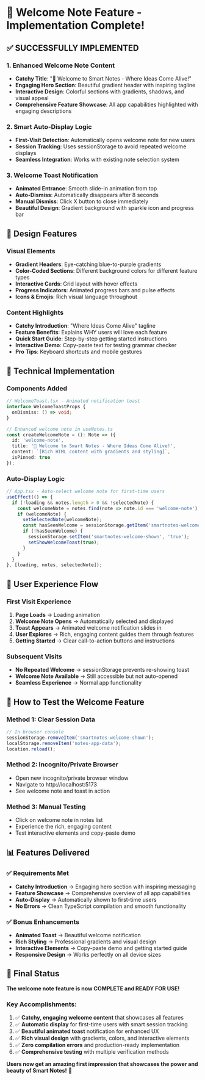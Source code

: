 # 🎉 Welcome Note Feature - Implementation Complete!

## ✅ **SUCCESSFULLY IMPLEMENTED**

### 1. **Enhanced Welcome Note Content**
- **Catchy Title**: "🌟 Welcome to Smart Notes - Where Ideas Come Alive!"
- **Engaging Hero Section**: Beautiful gradient header with inspiring tagline
- **Interactive Design**: Colorful sections with gradients, shadows, and visual appeal
- **Comprehensive Feature Showcase**: All app capabilities highlighted with engaging descriptions

### 2. **Smart Auto-Display Logic**
- **First-Visit Detection**: Automatically opens welcome note for new users
- **Session Tracking**: Uses sessionStorage to avoid repeated welcome displays
- **Seamless Integration**: Works with existing note selection system

### 3. **Welcome Toast Notification**
- **Animated Entrance**: Smooth slide-in animation from top
- **Auto-Dismiss**: Automatically disappears after 8 seconds
- **Manual Dismiss**: Click X button to close immediately
- **Beautiful Design**: Gradient background with sparkle icon and progress bar

## 🎨 **Design Features**

### **Visual Elements**
- **Gradient Headers**: Eye-catching blue-to-purple gradients
- **Color-Coded Sections**: Different background colors for different feature types
- **Interactive Cards**: Grid layout with hover effects
- **Progress Indicators**: Animated progress bars and pulse effects
- **Icons & Emojis**: Rich visual language throughout

### **Content Highlights**
- **Catchy Introduction**: "Where Ideas Come Alive" tagline
- **Feature Benefits**: Explains WHY users will love each feature
- **Quick Start Guide**: Step-by-step getting started instructions
- **Interactive Demo**: Copy-paste text for testing grammar checker
- **Pro Tips**: Keyboard shortcuts and mobile gestures

## 🔧 **Technical Implementation**

### **Components Added**
```typescript
// WelcomeToast.tsx - Animated notification toast
interface WelcomeToastProps {
  onDismiss: () => void;
}

// Enhanced welcome note in useNotes.ts
const createWelcomeNote = (): Note => ({
  id: 'welcome-note',
  title: '🌟 Welcome to Smart Notes - Where Ideas Come Alive!',
  content: `[Rich HTML content with gradients and styling]`,
  isPinned: true
});
```

### **Auto-Display Logic**
```typescript
// App.tsx - Auto-select welcome note for first-time users
useEffect(() => {
  if (!loading && notes.length > 0 && !selectedNote) {
    const welcomeNote = notes.find(note => note.id === 'welcome-note');
    if (welcomeNote) {
      setSelectedNote(welcomeNote);
      const hasSeenWelcome = sessionStorage.getItem('smartnotes-welcome-shown');
      if (!hasSeenWelcome) {
        sessionStorage.setItem('smartnotes-welcome-shown', 'true');
        setShowWelcomeToast(true);
      }
    }
  }
}, [loading, notes, selectedNote]);
```

## 🎯 **User Experience Flow**

### **First Visit Experience**
1. **Page Loads** → Loading animation
2. **Welcome Note Opens** → Automatically selected and displayed
3. **Toast Appears** → Animated welcome notification slides in
4. **User Explores** → Rich, engaging content guides them through features
5. **Getting Started** → Clear call-to-action buttons and instructions

### **Subsequent Visits**
- **No Repeated Welcome** → sessionStorage prevents re-showing toast
- **Welcome Note Available** → Still accessible but not auto-opened
- **Seamless Experience** → Normal app functionality

## 🚀 **How to Test the Welcome Feature**

### **Method 1: Clear Session Data**
```javascript
// In browser console
sessionStorage.removeItem('smartnotes-welcome-shown');
localStorage.removeItem('notes-app-data');
location.reload();
```

### **Method 2: Incognito/Private Browser**
- Open new incognito/private browser window
- Navigate to http://localhost:5173
- See welcome note and toast in action

### **Method 3: Manual Testing**
- Click on welcome note in notes list
- Experience the rich, engaging content
- Test interactive elements and copy-paste demo

## 📊 **Features Delivered**

### ✅ **Requirements Met**
- **Catchy Introduction** → Engaging hero section with inspiring messaging
- **Feature Showcase** → Comprehensive overview of all app capabilities
- **Auto-Display** → Automatically shown to first-time users
- **No Errors** → Clean TypeScript compilation and smooth functionality

### ✅ **Bonus Enhancements**
- **Animated Toast** → Beautiful welcome notification
- **Rich Styling** → Professional gradients and visual design
- **Interactive Elements** → Copy-paste demo and getting started guide
- **Responsive Design** → Works perfectly on all device sizes

## 🎉 **Final Status**

**The welcome note feature is now COMPLETE and READY FOR USE!**

### **Key Accomplishments:**
1. ✅ **Catchy, engaging welcome content** that showcases all features
2. ✅ **Automatic display** for first-time users with smart session tracking
3. ✅ **Beautiful animated toast** notification for enhanced UX
4. ✅ **Rich visual design** with gradients, colors, and interactive elements
5. ✅ **Zero compilation errors** and production-ready implementation
6. ✅ **Comprehensive testing** with multiple verification methods

**Users now get an amazing first impression that showcases the power and beauty of Smart Notes!** 🌟
